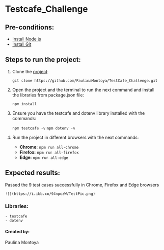 # Testcafe_Challenge

## Pre-conditions:
- [Install Node.js](https://nodejs.org/en/download/current/)
- [Install Git](https://git-scm.com/downloads)

## Steps to run the project:
1) Clone the [project](https://github.com/PaulinaMontoya/TestCafe_Challenge):

    `git clone https://github.com/PaulinaMontoya/TestCafe_Challenge.git`

2) Open the project and the terminal to run the next command and install the libraries from package.json file:

    `npm install`

3) Ensure you have the testcafe and dotenv library installed with the commands:

    `npm testcafe -v`
    `npm dotenv -v`

4) Run the project in different browsers with the next commands:

    - **Chrome:** `npm run all-chrome`
    - **Firefox:** `npm run all-firefox`
    - **Edge:** `npm run all-edge`

## Expected results:

Passed the 9 test cases successfully in Chrome, Firefox and Edge browsers

    ![](https://i.ibb.co/94npczW/TestPic.png)

### Libraries:

    - testcafe
    - dotenv

#### Created by:

Paulina Montoya


